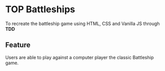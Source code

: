# TOP Battleships

To recreate the battleship game using HTML, CSS and Vanilla JS through **TDD**

## Feature

Users are able to play against a computer player the classic Battleship game.
